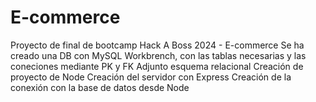 # E-commerce
Proyecto de final de bootcamp Hack A Boss 2024 - E-commerce
Se ha creado una DB con MySQL Workbrench, con las tablas necesarias y las coneciones mediante PK y FK
Adjunto esquema relacional
Creación de proyecto de Node
Creación del servidor con Express
Creación de la conexión con la base de datos desde Node
